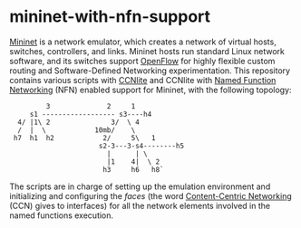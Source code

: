 # mininet-with-nfn-support

[Mininet](http://mininet.org/) is a network emulator, which creates a network of virtual hosts, switches, controllers, and links. Mininet hosts run standard Linux network software, and its switches support [OpenFlow](http://archive.openflow.org/wp/learnmore/) for highly flexible custom routing and Software-Defined Networking experimentation. 
This repository contains various scripts with [CCNlite](https://github.com/cn-uofbasel/ccn-lite) and CCNlite with [Named Function Networking](http://named-function.net/) (NFN) enabled support for Mininet, with the following topology:

             3              2     1
         s1 ------------------ s3----h4
      4/ |1\ 2               3/  \ 4
      /  |  \            10mb/    \
     h7  h1  h2            2/     5\   1
                          s2-3---3-s4--------h5
                            |      | \
                            |1    4|  \ 2
                           h3     h6   h8`

The scripts are in charge of setting up the emulation environment and initializing and configuring the *faces* (the word [Content-Centric Networking](http://www.ccnx.org) (CCN) gives to interfaces) for all the network elements involved in the named functions execution.
